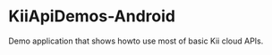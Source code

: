 KiiApiDemos-Android
===================
Demo application that shows howto use most of basic Kii cloud APIs.
